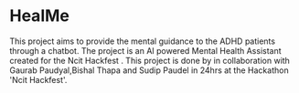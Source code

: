 # HealMe
This project aims to provide the mental guidance to the ADHD patients through a chatbot.
The project is an AI powered Mental Health Assistant created for the Ncit Hackfest .
This project is done by in collaboration with Gaurab Paudyal,Bishal Thapa and Sudip Paudel in 24hrs at the Hackathon 'Ncit Hackfest'.
